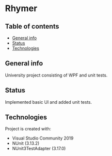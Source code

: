 # Rhymer
## Table of contents
* [General info](#general-info)
* [Status](#status)
* [Technologies](#technologies)

## General info
University project consisting of WPF and unit tests.

## Status
Implemented basic UI and added unit tests.

## Technologies
Project is created with:
* Visual Studio Community 2019
* NUnit (3.13.2)
* NUnit3TestAdapter (3.17.0)
